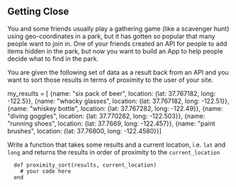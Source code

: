 ## Getting Close

You and some friends usually play a gathering game (like a scavenger hunt) using geo-coordinates in a park, but it has gotten so popular that many people want to join in. One of your friends created an API for people to add items hidden in the park, but now you want to build an App to help people decide what to find in the park.

 You are given the following set of data as a result back from an API and you want to sort those results in terms of proximity to the user of your site.

  my_results = [  {name: "six pack of beer", location: {lat: 37.767182, long: -122.5}}, 
          {name: "whacky glasses", location: {lat: 37.767182, long: -122.51}},
          {name: "whiskey bottle", location: {lat: 37.767282, long: -122.49}},
          {name: "diving goggles", location: {lat: 37.770282, long: -122.503}},
          {name: "running shoes", location: {lat: 37.7669, long: -122.457}},
          {name: "paint brushes", location: {lat: 37.76800, long: -122.4580}}]
          
          
Write a function that takes some results and a current location, i.e. `lat` and `long` and returns the results in order of proximity to the `current_location`


```
  def proximity_sort(results, current_location)
    # your code here
  end
```
          